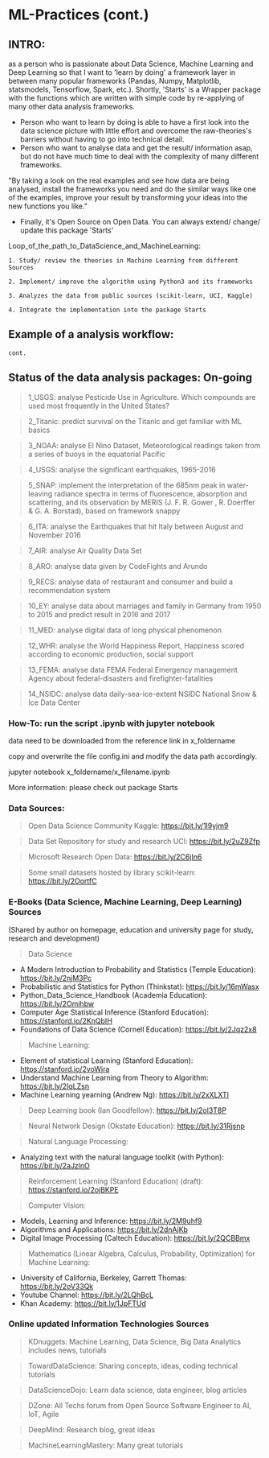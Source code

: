 # ML-Practices (cont.)

## INTRO: 

as a person who is passionate about Data Science, Machine Learning and Deep Learning so that I want to 'learn by doing' a framework layer in between many popular frameworks (Pandas, Numpy, Matplotlib, statsmodels, Tensorflow, Spark, etc.). 
Shortly, 'Starts' is a Wrapper package with the functions which are written with simple code by re-applying of many other data analysis frameworks. 
 
- Person who want to learn by doing is able to have a first look into the data science picture  with little effort and overcome the raw-theories's barriers without having to go into technical detail.
- Person who want to analyse data and get the result/ information asap, but do not have much time to deal with the complexity of many different frameworks. 

"By taking a look on the real examples and see how data are being analysed, install the frameworks you need and do the similar ways like one of the examples, improve your result by transforming your ideas into the new functions you like."

- Finally, it's Open Source on Open Data. You can always extend/ change/ update this package 'Starts'

Loop_of_the_path_to_DataScience_and_MachineLearning:

	1. Study/ review the theories in Machine Learning from different Sources

	2. Implement/ improve the algorithm using Python3 and its frameworks 

	3. Analyzes the data from public sources (scikit-learn, UCI, Kaggle)

	4. Integrate the implementation into the package Starts

## Example of a analysis workflow: 
	cont.

## Status of the data analysis packages: On-going 

> 1_USGS: analyse Pesticide Use in Agriculture. Which compounds are used most frequently in the United States?

> 2_Titanic: predict survival on the Titanic and get familiar with ML basics

> 3_NOAA: analyse El Nino Dataset, Meteorological readings taken from a series of buoys in the equatorial Pacific

> 4_USGS: analyse the significant earthquakes, 1965-2016

> 5_SNAP: implement the interpretation of the 685nm peak in water-leaving radiance spectra in terms of fluorescence, absorption and scattering, and its observation by MERIS (J. F. R. Gower , R. Doerffer & G. A. Borstad), based on framework snappy

> 6_ITA: analyse the Earthquakes that hit Italy between August and November 2016

> 7_AIR: analyse Air Quality Data Set

> 8_ARO: analyse data given by CodeFights and Arundo

> 9_RECS: analyse data of restaurant and consumer and build a recommendation system

> 10_EY: analyse data about marriages and family in Germany from 1950 to 2015 and predict result in 2016 and 2017

> 11_MED: analyse digital data of long physical phenomenon

> 12_WHR: analyse the World Happiness Report, Happiness scored according to economic production, social support

> 13_FEMA: analyse data FEMA Federal Emergency management Agency about federal-disasters and firefighter-fatalities 

> 14_NSIDC: analyse data daily-sea-ice-extent NSIDC National Snow & Ice Data Center

### How-To: run the script .ipynb with jupyter notebook
data need to be downloaded from the reference link in x_foldername 

copy and overwrite the file config.ini and modify the data path accordingly.

jupyter notebook x_foldername/x_filename.ipynb

More information: please check out package Starts

### Data Sources:
> Open Data Science Community Kaggle: https://bit.ly/1l9yjm9

> Data Set Repository for study and research UCI: https://bit.ly/2uZ9Zfp

> Microsoft Research Open Data: https://bit.ly/2C6jIn6

> Some small datasets hosted by library scikit-learn: https://bit.ly/2OortfC

### E-Books (Data Science, Machine Learning, Deep Learning) Sources 
(Shared by author on homepage, education and university page for study, research and development)
> Data Science
- A Modern Introduction to Probability and Statistics (Temple Education): https://bit.ly/2njM3Pc
- Probabilistic and Statistics for Python (Thinkstat): https://bit.ly/16mWasx
- Python_Data_Science_Handbook (Academia Education): https://bit.ly/2Omihbw
- Computer Age Statistical Inference (Stanford Education): https://stanford.io/2KnQbIH
- Foundations of Data Science (Cornell Education): https://bit.ly/2Jqz2x8

> Machine Learning:
- Element of statistical Learning (Stanford Education): https://stanford.io/2voWjra
- Understand Machine Learning from Theory to Algorithm: https://bit.ly/2IqLZsn
- Machine Learning yearning (Andrew Ng): https://bit.ly/2xXLXTl

> Deep Learning book (Ian Goodfellow): https://bit.ly/2ol3T8P

> Neural Network Design (Okstate Education): https://bit.ly/31Rjsnp

> Natural Language Processing: 
- Analyzing text with the natural language toolkit (with Python): https://bit.ly/2aJzlnO

> Reinforcement Learning (Stanford Education) (draft): https://stanford.io/2ojBKPE

> Computer Vision: 
- Models, Learning and Inference: https://bit.ly/2M9uhf9
- Algorithms and Applications: https://bit.ly/2dnAjKb
- Digital Image Processing (Caltech Education): https://bit.ly/2QCBBmx

> Mathematics (Linear Algebra, Calculus, Probability, Optimization) for Machine Learning: 
- University of California, Berkeley, Garrett Thomas: https://bit.ly/2oV33Qk
- Youtube Channel: https://bit.ly/2LQhBcL
- Khan Academy: https://bit.ly/1JpFTUd

### Online updated Information Technologies Sources 
> KDnuggets: Machine Learning, Data Science, Big Data Analytics includes news, tutorials

> TowardDataScience: Sharing concepts, ideas, coding technical tutorials

> DataScienceDojo: Learn data science, data engineer, blog articles

> DZone: All Techs forum from Open Source Software Engineer to AI, IoT, Agile

> DeepMind: Research blog, great ideas

> MachineLearningMastery: Many great tutorials